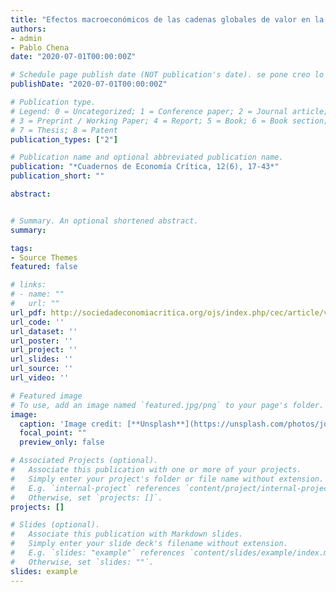 ```yaml
---
title: "Efectos macroeconómicos de las cadenas globales de valor en la balanza comercial"
authors:
- admin
- Pablo Chena
date: "2020-07-01T00:00:00Z"

# Schedule page publish date (NOT publication's date). se pone creo lo programado para ser publicado por la revista
publishDate: "2020-07-01T00:00:00Z"

# Publication type.
# Legend: 0 = Uncategorized; 1 = Conference paper; 2 = Journal article;
# 3 = Preprint / Working Paper; 4 = Report; 5 = Book; 6 = Book section;
# 7 = Thesis; 8 = Patent
publication_types: ["2"]

# Publication name and optional abbreviated publication name.
publication: "*Cuadernos de Economía Crítica, 12(6), 17-43*"
publication_short: ""

abstract:


# Summary. An optional shortened abstract.
summary: 

tags:
- Source Themes
featured: false

# links:
# - name: ""
#   url: ""
url_pdf: http://sociedadeconomiacritica.org/ojs/index.php/cec/article/view/197/290
url_code: ''
url_dataset: ''
url_poster: ''
url_project: ''
url_slides: ''
url_source: ''
url_video: ''

# Featured image
# To use, add an image named `featured.jpg/png` to your page's folder. 
image:
  caption: 'Image credit: [**Unsplash**](https://unsplash.com/photos/jdD8gXaTZsc)'
  focal_point: ""
  preview_only: false

# Associated Projects (optional).
#   Associate this publication with one or more of your projects.
#   Simply enter your project's folder or file name without extension.
#   E.g. `internal-project` references `content/project/internal-project/index.md`.
#   Otherwise, set `projects: []`.
projects: []

# Slides (optional).
#   Associate this publication with Markdown slides.
#   Simply enter your slide deck's filename without extension.
#   E.g. `slides: "example"` references `content/slides/example/index.md`.
#   Otherwise, set `slides: ""`.
slides: example
---
```

